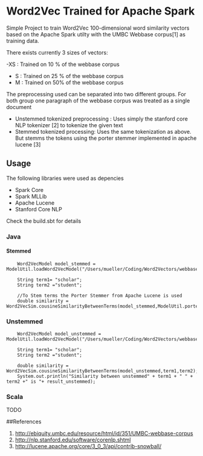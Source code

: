 # Word2Vec Trained for Apache Spark
Simple Project to train Word2Vec 100-dimensional word similarity vectors based on the Apache Spark utilty with the UMBC Webbase corpus[1] as training data.

There exists currently 3 sizes of vectors:

-XS : Trained on 10 % of the webbase corpus
- S : Trained on 25 % of the webbase corpus
- M : Trained on 50% of the webbase corpus

The preprocessing used can be separated into two different groups. For both group one paragraph of the webbase corpus was treated as a single document
- Unstemmed tokenized preprocessing : Uses simply the stanford core NLP tokenizer [2] to tokenize the given text
- Stemmed tokenized processing: Uses the same tokenization as above. But stemms the tokens using the porter stemmer implemented in apache lucene [3]

## Usage
The following libraries were used as depencies
- Spark Core
- Spark MLLib
- Apache Lucene
- Stanford Core NLP

Check the build.sbt for details
### Java

#### Stemmed
````
    Word2VecModel model_stemmed = ModelUtil.loadWord2VecModel("/Users/mueller/Coding/Word2Vectors/webbase10p/model_word2vec_stemmed.ser");
    
    String term1= "scholar";
    String term2 ="student";
 
    //To Stem terms the Porter Stemmer from Apache Lucene is used
    double similarity = Word2VecSim.cousineSimilarityBetweenTerms(model_stemmed,ModelUtil.porter_stem(term1),ModelUtil.porter_stem(term2));
````


### Unstemmed
````
    Word2VecModel model_unstemmed = ModelUtil.loadWord2VecModel("/Users/mueller/Coding/Word2Vectors/webbase10p/model_word2vec.ser");

    String term1= "scholar";
    String term2 ="student";
 
    double similarity = Word2VecSim.cousineSimilarityBetweenTerms(model_unstemmed,term1,term2);
    System.out.println("Similarity between unstemmed" + term1 + " " + term2 +" is "+ result_unstemmed);
````
### Scala 

TODO

##References

1.  http://ebiquity.umbc.edu/resource/html/id/351/UMBC-webbase-corpus
2.  http://nlp.stanford.edu/software/corenlp.shtml
3.  http://lucene.apache.org/core/3_0_3/api/contrib-snowball/









<script src="https://gist.github.com/dice89/2c313bd5cfff0a4fb599.js"></script>
